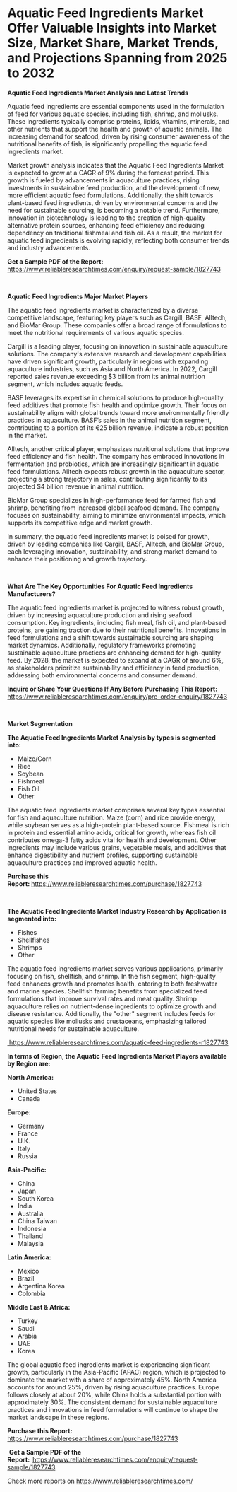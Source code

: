 <p><h1>Aquatic Feed Ingredients Market Offer Valuable Insights into Market Size, Market Share, Market Trends, and Projections Spanning from 2025 to 2032</h1></p><p><strong>Aquatic Feed Ingredients Market Analysis and Latest Trends</strong></p>
<p><p>Aquatic feed ingredients are essential components used in the formulation of feed for various aquatic species, including fish, shrimp, and mollusks. These ingredients typically comprise proteins, lipids, vitamins, minerals, and other nutrients that support the health and growth of aquatic animals. The increasing demand for seafood, driven by rising consumer awareness of the nutritional benefits of fish, is significantly propelling the aquatic feed ingredients market.</p><p>Market growth analysis indicates that the Aquatic Feed Ingredients Market is expected to grow at a CAGR of 9% during the forecast period. This growth is fueled by advancements in aquaculture practices, rising investments in sustainable feed production, and the development of new, more efficient aquatic feed formulations. Additionally, the shift towards plant-based feed ingredients, driven by environmental concerns and the need for sustainable sourcing, is becoming a notable trend. Furthermore, innovation in biotechnology is leading to the creation of high-quality alternative protein sources, enhancing feed efficiency and reducing dependency on traditional fishmeal and fish oil. As a result, the market for aquatic feed ingredients is evolving rapidly, reflecting both consumer trends and industry advancements.</p></p>
<p><strong>Get a Sample PDF of the Report:&nbsp;</strong> <a href="https://www.reliableresearchtimes.com/enquiry/request-sample/1827743?utm_campaign=3067&utm_medium=2&utm_source=Github&utm_content=ia&utm_term=30032025&utm_id=aquatic-feed-ingredients">https://www.reliableresearchtimes.com/enquiry/request-sample/1827743</a></p>
<p>&nbsp;</p>
<p><strong>Aquatic Feed Ingredients Major Market Players</strong></p>
<p><p>The aquatic feed ingredients market is characterized by a diverse competitive landscape, featuring key players such as Cargill, BASF, Alltech, and BioMar Group. These companies offer a broad range of formulations to meet the nutritional requirements of various aquatic species.</p><p>Cargill is a leading player, focusing on innovation in sustainable aquaculture solutions. The company's extensive research and development capabilities have driven significant growth, particularly in regions with expanding aquaculture industries, such as Asia and North America. In 2022, Cargill reported sales revenue exceeding $3 billion from its animal nutrition segment, which includes aquatic feeds.</p><p>BASF leverages its expertise in chemical solutions to produce high-quality feed additives that promote fish health and optimize growth. Their focus on sustainability aligns with global trends toward more environmentally friendly practices in aquaculture. BASF’s sales in the animal nutrition segment, contributing to a portion of its €25 billion revenue, indicate a robust position in the market.</p><p>Alltech, another critical player, emphasizes nutritional solutions that improve feed efficiency and fish health. The company has embraced innovations in fermentation and probiotics, which are increasingly significant in aquatic feed formulations. Alltech expects robust growth in the aquaculture sector, projecting a strong trajectory in sales, contributing significantly to its projected $4 billion revenue in animal nutrition.</p><p>BioMar Group specializes in high-performance feed for farmed fish and shrimp, benefiting from increased global seafood demand. The company focuses on sustainability, aiming to minimize environmental impacts, which supports its competitive edge and market growth.</p><p>In summary, the aquatic feed ingredients market is poised for growth, driven by leading companies like Cargill, BASF, Alltech, and BioMar Group, each leveraging innovation, sustainability, and strong market demand to enhance their positioning and growth trajectory.</p></p>
<p>&nbsp;</p>
<p><strong>What Are The Key Opportunities For Aquatic Feed Ingredients Manufacturers?</strong></p>
<p><p>The aquatic feed ingredients market is projected to witness robust growth, driven by increasing aquaculture production and rising seafood consumption. Key ingredients, including fish meal, fish oil, and plant-based proteins, are gaining traction due to their nutritional benefits. Innovations in feed formulations and a shift towards sustainable sourcing are shaping market dynamics. Additionally, regulatory frameworks promoting sustainable aquaculture practices are enhancing demand for high-quality feed. By 2028, the market is expected to expand at a CAGR of around 6%, as stakeholders prioritize sustainability and efficiency in feed production, addressing both environmental concerns and consumer demand.</p></p>
<p><strong>Inquire or Share Your Questions If Any Before Purchasing This Report:</strong> <a href="https://www.reliableresearchtimes.com/enquiry/pre-order-enquiry/1827743?utm_campaign=3067&utm_medium=2&utm_source=Github&utm_content=ia&utm_term=30032025&utm_id=aquatic-feed-ingredients">https://www.reliableresearchtimes.com/enquiry/pre-order-enquiry/1827743</a></p>
<p>&nbsp;</p>
<p><strong>Market Segmentation</strong></p>
<p><strong>The Aquatic Feed Ingredients Market Analysis by types is segmented into:</strong></p>
<p><ul><li>Maize/Corn</li><li>Rice</li><li>Soybean</li><li>Fishmeal</li><li>Fish Oil</li><li>Other</li></ul></p>
<p><p>The aquatic feed ingredients market comprises several key types essential for fish and aquaculture nutrition. Maize (corn) and rice provide energy, while soybean serves as a high-protein plant-based source. Fishmeal is rich in protein and essential amino acids, critical for growth, whereas fish oil contributes omega-3 fatty acids vital for health and development. Other ingredients may include various grains, vegetable meals, and additives that enhance digestibility and nutrient profiles, supporting sustainable aquaculture practices and improved aquatic health.</p></p>
<p><strong>Purchase this Report:&nbsp;</strong><a href="https://www.reliableresearchtimes.com/purchase/1827743?utm_campaign=3067&utm_medium=2&utm_source=Github&utm_content=ia&utm_term=30032025&utm_id=aquatic-feed-ingredients">https://www.reliableresearchtimes.com/purchase/1827743</a></p>
<p>&nbsp;</p>
<p><strong>The Aquatic Feed Ingredients Market Industry Research by Application is segmented into:</strong></p>
<p><ul><li>Fishes</li><li>Shellfishes</li><li>Shrimps</li><li>Other</li></ul></p>
<p><p>The aquatic feed ingredients market serves various applications, primarily focusing on fish, shellfish, and shrimp. In the fish segment, high-quality feed enhances growth and promotes health, catering to both freshwater and marine species. Shellfish farming benefits from specialized feed formulations that improve survival rates and meat quality. Shrimp aquaculture relies on nutrient-dense ingredients to optimize growth and disease resistance. Additionally, the "other" segment includes feeds for aquatic species like mollusks and crustaceans, emphasizing tailored nutritional needs for sustainable aquaculture.</p></p>
<p><a href="https://www.reliableresearchtimes.com/aquatic-feed-ingredients-r1827743?utm_campaign=3067&utm_medium=2&utm_source=Github&utm_content=ia&utm_term=30032025&utm_id=aquatic-feed-ingredients">&nbsp;https://www.reliableresearchtimes.com/aquatic-feed-ingredients-r1827743</a></p>
<p><strong>In terms of Region, the Aquatic Feed Ingredients Market Players available by Region are:</strong></p>
<p>
    <p> <strong> North America: </strong>
        <ul>
            <li>United States</li>
            <li>Canada</li>
        </ul>
        </p> 
    <p> <strong> Europe: </strong>
        <ul>
            <li>Germany</li>
            <li>France</li>
            <li>U.K.</li>
            <li>Italy</li>
            <li>Russia</li>
        </ul>
        </p> 
    <p> <strong> Asia-Pacific: </strong>
        <ul>
            <li>China</li>
            <li>Japan</li>
            <li>South Korea</li>
            <li>India</li>
            <li>Australia</li>
            <li>China Taiwan</li>
            <li>Indonesia</li>
            <li>Thailand</li>
            <li>Malaysia</li>
        </ul>
        </p> 
    <p> <strong> Latin America: </strong>
        <ul>
            <li>Mexico</li>
            <li>Brazil</li>
            <li>Argentina Korea</li>
            <li>Colombia</li>
        </ul>
        </p> 
    <p> <strong> Middle East & Africa: </strong>
        <ul>
            <li>Turkey</li>
            <li>Saudi</li>
            <li>Arabia</li>
            <li>UAE</li>
            <li>Korea</li>
        </ul>
    </p>
    </p>
<p><p>The global aquatic feed ingredients market is experiencing significant growth, particularly in the Asia-Pacific (APAC) region, which is projected to dominate the market with a share of approximately 45%. North America accounts for around 25%, driven by rising aquaculture practices. Europe follows closely at about 20%, while China holds a substantial portion with approximately 30%. The consistent demand for sustainable aquaculture practices and innovations in feed formulations will continue to shape the market landscape in these regions.</p></p>
<p><strong>Purchase this Report: </strong><a href="https://www.reliableresearchtimes.com/purchase/1827743?utm_campaign=3067&utm_medium=2&utm_source=Github&utm_content=ia&utm_term=30032025&utm_id=aquatic-feed-ingredients">https://www.reliableresearchtimes.com/purchase/1827743</a></p>
<p>&nbsp;<strong>Get a Sample PDF of the Report:&nbsp;&nbsp;</strong><a href="https://www.reliableresearchtimes.com/enquiry/request-sample/1827743?utm_campaign=3067&utm_medium=2&utm_source=Github&utm_content=ia&utm_term=30032025&utm_id=aquatic-feed-ingredients">https://www.reliableresearchtimes.com/enquiry/request-sample/1827743</a></p>
<p><strong></strong></p>
<p>Check more reports on <a href="https://www.reliableresearchtimes.com/?utm_campaign=3067&utm_medium=2&utm_source=Github&utm_content=ia&utm_term=30032025&utm_id=aquatic-feed-ingredients">https://www.reliableresearchtimes.com/</a></p>